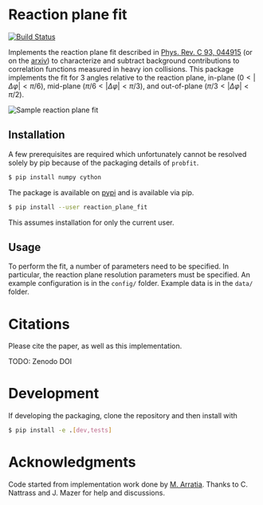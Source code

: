 # Reaction plane fit

[![Build Status](https://travis-ci.com/raymondEhlers/reactionPlaneFit.svg?branch=master)](https://travis-ci.com/raymondEhlers/reactionPlaneFit)

Implements the reaction plane fit described in [Phys. Rev. C 93,
044915](https://journals.aps.org/prc/abstract/10.1103/PhysRevC.93.044915)
(or on the [arxiv](https://arxiv.org/abs/1509.04732)) to characterize and subtract background contributions to
correlation functions measured in heavy ion collisions. This package implements the fit for 3 angles relative
to the reaction plane, in-plane ($0<|\Delta\varphi|<\pi/6$), mid-plane ($\pi/6<|\Delta\varphi|<\pi/3$), and
out-of-plane ($\pi/3<|\Delta\varphi|<\pi/2$).

![Sample reaction plane fit](.github/sample.png)

## Installation

A few prerequisites are required which unfortunately cannot be resolved solely by pip because of the packaging
details of `probfit`.

```bash
$ pip install numpy cython
```

The package is available on [pypi](https://pypi.org/project/reactionPlaneFit) and is available via pip.

```bash
$ pip install --user reaction_plane_fit
```

This assumes installation for only the current user. 

## Usage

To perform the fit, a number of parameters need to be specified. In particular, the reaction plane resolution
parameters must be specified. An example configuration is in the `config/` folder. Example data is in the
`data/` folder.

# Citations

Please cite the paper, as well as this implementation.

TODO: Zenodo DOI

# Development

If developing the packaging, clone the repository and then install with

```bash
$ pip install -e .[dev,tests]
```

# Acknowledgments

Code started from implementation work done by [M. Arratia](https://github.com/miguelignacio/BackgroundFit).
Thanks to C. Nattrass and J. Mazer for help and discussions.
